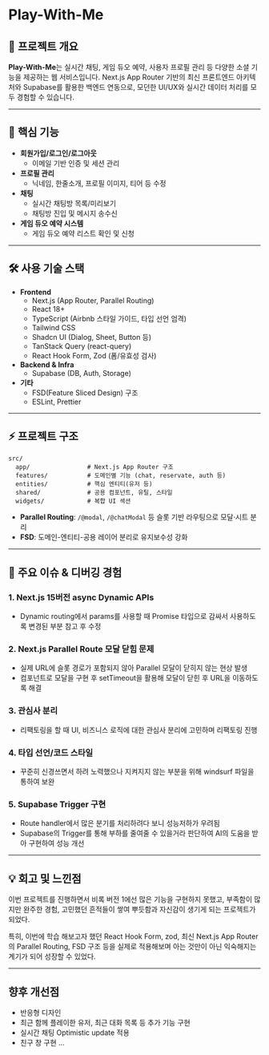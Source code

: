 # Play-With-Me

## 📝 프로젝트 개요

**Play-With-Me**는 실시간 채팅, 게임 듀오 예약, 사용자 프로필 관리 등 다양한 소셜 기능을 제공하는 웹 서비스입니다. Next.js App Router 기반의 최신 프론트엔드 아키텍처와 Supabase를 활용한 백엔드 연동으로, 모던한 UI/UX와 실시간 데이터 처리를 모두 경험할 수 있습니다.

---

## 🚩 핵심 기능

- **회원가입/로그인/로그아웃**
  - 이메일 기반 인증 및 세션 관리
- **프로필 관리**
  - 닉네임, 한줄소개, 프로필 이미지, 티어 등 수정
- **채팅**
  - 실시간 채팅방 목록/미리보기
  - 채팅방 진입 및 메시지 송수신
- **게임 듀오 예약 시스템**
  - 게임 듀오 예약 리스트 확인 및 신청

---

## 🛠️ 사용 기술 스택

- **Frontend**
  - Next.js (App Router, Parallel Routing)
  - React 18+
  - TypeScript (Airbnb 스타일 가이드, 타입 선언 엄격)
  - Tailwind CSS
  - Shadcn UI (Dialog, Sheet, Button 등)
  - TanStack Query (react-query)
  - React Hook Form, Zod (폼/유효성 검사)
- **Backend & Infra**
  - Supabase (DB, Auth, Storage)
- **기타**
  - FSD(Feature Sliced Design) 구조
  - ESLint, Prettier

---

## ⚡ 프로젝트 구조

```
src/
  app/                # Next.js App Router 구조
  features/           # 도메인별 기능 (chat, reservate, auth 등)
  entities/           # 핵심 엔티티(유저 등)
  shared/             # 공용 컴포넌트, 유틸, 스타일
  widgets/            # 복합 UI 섹션
```

- **Parallel Routing**: `/@modal`, `/@chatModal` 등 슬롯 기반 라우팅으로 모달·시트 분리
- **FSD**: 도메인-엔티티-공용 레이어 분리로 유지보수성 강화

---

## 🐞 주요 이슈 & 디버깅 경험

### 1. **Next.js 15버전 async Dynamic APIs**

- Dynamic routing에서 params를 사용할 때 Promise 타입으로 감싸서 사용하도록 변경된 부분 참고 후 수정

### 2. **Next.js Parallel Route 모달 닫힘 문제**

- 실제 URL에 슬롯 경로가 포함되지 않아 Parallel 모달이 닫히지 않는 현상 발생
- 컴포넌트로 모달을 구현 후 setTimeout을 활용해 모달이 닫힌 후 URL을 이동하도록 해결

### 3. **관심사 분리**

- 리팩토링을 할 때 UI, 비즈니스 로직에 대한 관심사 분리에 고민하며 리팩토링 진행

### 4. **타입 선언/코드 스타일**

- 꾸준히 신경쓰면서 하려 노력했으나 지켜지지 않는 부분을 위해 windsurf 파일을 통하여 보완

### 5. **Supabase Trigger 구현**

- Route handler에서 많은 분기를 처리하려다 보니 성능저하가 우려됨
- Supabase의 Trigger를 통해 부하를 줄여줄 수 있을거라 판단하여 AI의 도움을 받아 구현하여 성능 개선

---

## 💡 회고 및 느낀점

이번 프로젝트를 진행하면서 비록 버전 1에선 많은 기능을 구현하지 못했고, 부족함이 많지만 완주한 경험, 고민했던 흔적들이 쌓여 뿌듯함과 자신감이 생기게 되는 프로젝트가 되었다.

특히, 이번에 학습 해보고자 했던 React Hook Form, zod, 최신 Next.js App Router의 Parallel Routing, FSD 구조 등을 실제로 적용해보며 아는 것만이 아닌 익숙해지는 계기가 되어 성장할 수 있었다.

---

## 향후 개선점

- 반응형 디자인
- 최근 함께 플레이한 유저, 최근 대화 목록 등 추가 기능 구현
- 실시간 채팅 Optimistic update 적용
- 친구 창 구현
  ...

